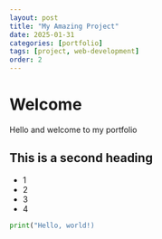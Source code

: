```yaml
---
layout: post
title: "My Amazing Project"
date: 2025-01-31
categories: [portfolio]
tags: [project, web-development]
order: 2
---
```



# Welcome

Hello and welcome to my portfolio

## This is a second heading

* 1
* 2
* 3
* 4

```python
print("Hello, world!)
```